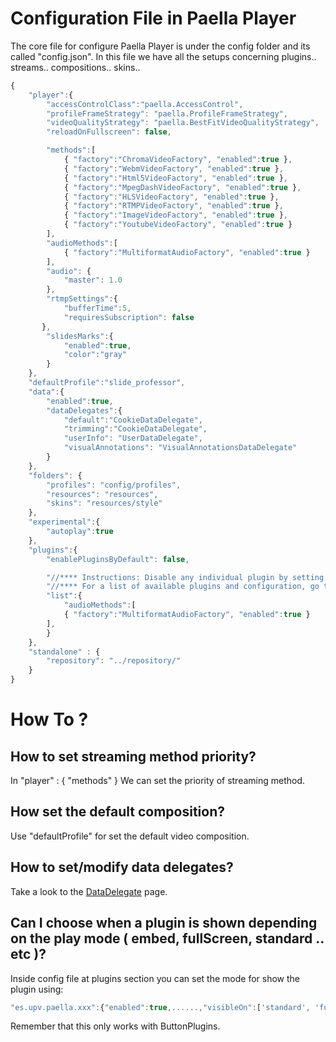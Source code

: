 ---
---

# Configuration File in Paella Player

The core file for configure Paella Player is under the config folder and its called "config.json". 
In this file we have all the setups concerning plugins.. streams.. compositions.. skins.. 


```javascript
{
	"player":{
		"accessControlClass":"paella.AccessControl",
		"profileFrameStrategy": "paella.ProfileFrameStrategy",
		"videoQualityStrategy": "paella.BestFitVideoQualityStrategy",
		"reloadOnFullscreen": false,

		"methods":[
			{ "factory":"ChromaVideoFactory", "enabled":true },
			{ "factory":"WebmVideoFactory", "enabled":true },
			{ "factory":"Html5VideoFactory", "enabled":true },
			{ "factory":"MpegDashVideoFactory", "enabled":true },
			{ "factory":"HLSVideoFactory", "enabled":true },
			{ "factory":"RTMPVideoFactory", "enabled":true },
			{ "factory":"ImageVideoFactory", "enabled":true },
			{ "factory":"YoutubeVideoFactory", "enabled":true }
		],
		"audioMethods":[
			{ "factory":"MultiformatAudioFactory", "enabled":true }
		],
	   	"audio": {
	   		"master": 1.0
	    },
	    "rtmpSettings":{
	    	"bufferTime":5,
	    	"requiresSubscription": false
       },
		"slidesMarks":{
			"enabled":true,
			"color":"gray"
		}
	},
	"defaultProfile":"slide_professor",
	"data":{
		"enabled":true,
		"dataDelegates":{
			"default":"CookieDataDelegate",
			"trimming":"CookieDataDelegate",
			"userInfo": "UserDataDelegate",
			"visualAnnotations": "VisualAnnotationsDataDelegate"
		}
	},
	"folders": {
		"profiles": "config/profiles",
		"resources": "resources",
		"skins": "resources/style"
	},
	"experimental":{
		"autoplay":true
	},
	"plugins":{
		"enablePluginsByDefault": false,		

		"//**** Instructions: Disable any individual plugin by setting its enable property to false": {"enabled": false},
		"//**** For a list of available plugins and configuration, go to": "https://github.com/polimediaupv/paella/blob/master/doc/plugins.md",
		"list":{
			"audioMethods":[
			{ "factory":"MultiformatAudioFactory", "enabled":true }
		],
        }
	},
    "standalone" : {
        "repository": "../repository/"
    }
}


```

# How To ?

## How to set streaming method priority?

In "player" : { "methods" } We can set the priority of streaming method.


## How set the default composition?

Use "defaultProfile" for set the default video composition.


## How to set/modify data delegates?

Take a look to the [DataDelegate](../developers/paella_data.md) page.


## Can I choose when a plugin is shown depending on the play mode ( embed, fullScreen, standard .. etc )?

Inside config file at plugins section you can set the mode for show the plugin using:

```javascript
"es.upv.paella.xxx":{"enabled":true,......,"visibleOn":['standard', 'fullscreen', 'embed']},
```

Remember that this only works with ButtonPlugins.
